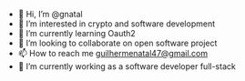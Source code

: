 - 👋 Hi, I’m @gnatal
- 👀 I’m interested in crypto and software development
- 🌱 I’m currently learning Oauth2
- 💞️ I’m looking to collaborate on open software project
- 📫 How to reach me guilhermenatal47@gmail.com
- 🌱 I’m currently working as a software developer full-stack

<!---
gnatal/gnatal is a ✨ special ✨ repository because its `README.md` (this file) appears on your GitHub profile.
You can click the Preview link to take a look at your changes.
--->
